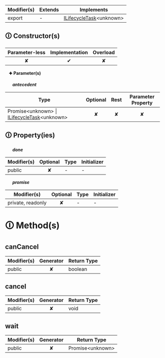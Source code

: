 | Modifier(s)                            | Extends                      | Implements                                    |
|----------------------------------------|------------------------------|-----------------------------------------------|
| export | - | [ILifecycleTask](https://hamedfathi.gitbook.io/aurelia-2-doc-api/runtime/interface/lifecycle-task/ilifecycletask)&lt;unknown&gt; |

## &#128712; Constructor(s)

| Parameter-less                         | Implementation                          | Overload                          |
|:--------------------------------------:|:---------------------------------------:|:---------------------------------:|
| ✘ | ✔ | ✘ |

&nbsp;&nbsp; **&#128966; Parameter(s)**

&nbsp;&nbsp;&nbsp;&nbsp;&nbsp; _**antecedent**_

| Type                        | Optional                           | Rest                          | Parameter Property                          |
|-----------------------------|:----------------------------------:|:-----------------------------:|:-------------------------------------------:|
| Promise&lt;unknown&gt; &#124; [ILifecycleTask](https://hamedfathi.gitbook.io/aurelia-2-doc-api/runtime/interface/lifecycle-task/ilifecycletask)&lt;unknown&gt; | ✘  | ✘ | ✘ |

## &#128712; Property(ies)

&nbsp;&nbsp;&nbsp;&nbsp;&nbsp; _**done**_

| Modifier(s)                               | Optional                           | Type                        | Initializer                       |
|-------------------------------------------|:----------------------------------:|-----------------------------|-----------------------------------|
| public | ✘ | - | - |

&nbsp;&nbsp;&nbsp;&nbsp;&nbsp; _**promise**_

| Modifier(s)                               | Optional                           | Type                        | Initializer                       |
|-------------------------------------------|:----------------------------------:|-----------------------------|-----------------------------------|
| private, readonly | ✘ | - | - |

# &#128712; Method(s)

## canCancel

| Modifier(s)                              | Generator                          | Return Type                       |
|------------------------------------------|:----------------------------------:|-----------------------------------|
| public | ✘ | boolean |

## cancel

| Modifier(s)                              | Generator                          | Return Type                       |
|------------------------------------------|:----------------------------------:|-----------------------------------|
| public | ✘ | void |

## wait

| Modifier(s)                              | Generator                          | Return Type                       |
|------------------------------------------|:----------------------------------:|-----------------------------------|
| public | ✘ | Promise&lt;unknown&gt; |